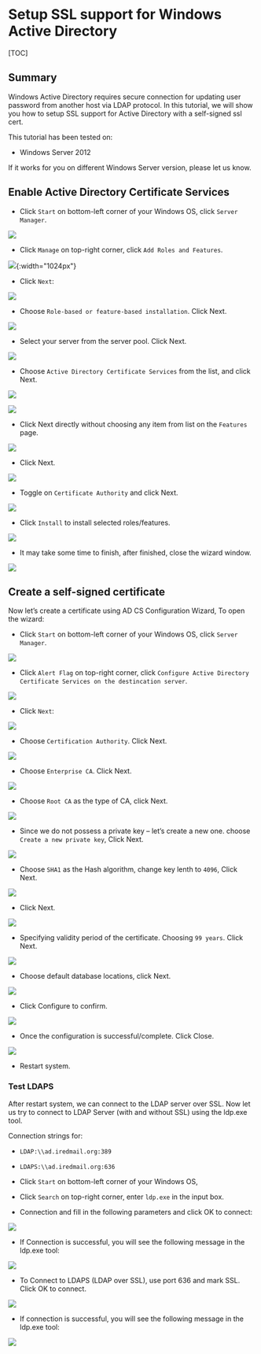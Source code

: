 # Setup SSL support for Windows Active Directory

[TOC]

## Summary

Windows Active Directory requires secure connection for updating user password
from another host via LDAP protocol. In this tutorial, we will show you how to
setup SSL support for Active Directory with a self-signed ssl cert.

This tutorial has been tested on:

- Windows Server 2012

If it works for you on different Windows Server version, please let us know.

## Enable Active Directory Certificate Services

- Click `Start` on bottom-left corner of your Windows OS, click `Server Manager`.

![](./images/ad/start-server-manager.png)

- Click `Manage` on top-right corner, click `Add Roles and Features`.

![](./images/setup.ad.ssl/server-manager-add-roles-and-features.png){:width="1024px"}

- Click `Next`:

![](./images/setup.ad.ssl/setup_ad_ssl_1.png)

- Choose `Role-based or feature-based installation`. Click Next.

![](./images/setup.ad.ssl/setup_ad_ssl_2.png)

- Select your server from the server pool. Click Next.

![](./images/setup.ad.ssl/setup_ad_ssl_3.png)

- Choose `Active Directory Certificate Services` from the list, and click Next.

![](./images/setup.ad.ssl/setup_ad_ssl_4-1.png)

![](./images/setup.ad.ssl/setup_ad_ssl_4-2.png)


- Click Next directly without choosing any item from list on the `Features` page.

![](./images/setup.ad.ssl/setup_ad_ssl_5.png)

- Click Next.

![](./images/setup.ad.ssl/setup_ad_ssl_6.png)

- Toggle on `Certificate Authority` and click Next.

![](./images/setup.ad.ssl/setup_ad_ssl_7.png)

- Click `Install` to install selected roles/features.

![](./images/setup.ad.ssl/setup_ad_ssl_8.png)

- It may take some time to finish, after finished, close the wizard window.

![](./images/setup.ad.ssl/setup_ad_ssl_9.png)

## Create a self-signed certificate

Now let’s create a certificate using AD CS Configuration Wizard, To open the wizard:

- Click `Start` on bottom-left corner of your Windows OS, click `Server Manager`.

![](./images/ad/start-server-manager.png)

- Click `Alert Flag` on top-right corner, click `Configure Active Directory Certificate Services on the destincation server`.

![](./images/setup.ad.ssl/server_manager_configuration_ad_certificate.png)

- Click `Next`:

![](./images/setup.ad.ssl/config_ad_ssl_1.png)

- Choose `Certification Authority`. Click Next.

![](./images/setup.ad.ssl/config_ad_ssl_2.png)

- Choose `Enterprise CA`. Click Next.

![](./images/setup.ad.ssl/config_ad_ssl_3.png)

- Choose `Root CA` as the type of CA, click Next.

![](./images/setup.ad.ssl/config_ad_ssl_4.png)

- Since we do not possess a private key – let’s create a new one. choose `Create a new private key`, Click Next.

![](./images/setup.ad.ssl/config_ad_ssl_5.png)

- Choose `SHA1` as the Hash algorithm, change key lenth to `4096`, Click Next.

![](./images/setup.ad.ssl/config_ad_ssl_6.png)

- Click Next.

![](./images/setup.ad.ssl/config_ad_ssl_7.png)

- Specifying validity period of the certificate. Choosing `99 years`. Click Next.

![](./images/setup.ad.ssl/config_ad_ssl_8.png)

- Choose default database locations, click Next.

![](./images/setup.ad.ssl/config_ad_ssl_9.png)

- Click Configure to confirm.

![](./images/setup.ad.ssl/config_ad_ssl_10.png)

- Once the configuration is successful/complete. Click Close.

![](./images/setup.ad.ssl/config_ad_ssl_11.png)

- Restart system.

### Test LDAPS
After restart system, we can connect to the LDAP server over SSL.
Now let us try to connect to LDAP Server (with and without SSL) using the ldp.exe tool.

Connection strings for:

- `LDAP:\\ad.iredmail.org:389`
- `LDAPS:\\ad.iredmail.org:636`

- Click `Start` on bottom-left corner of your Windows OS,
- Click `Search` on top-right corner, enter `ldp.exe` in the input box. 
- Connection and fill in the following parameters and click OK to connect:

![](./images/setup.ad.ssl/test_ldap_1.png)

- If Connection is successful, you will see the following message in the ldp.exe tool:

![](./images/setup.ad.ssl/test_ldap_2.png)

- To Connect to LDAPS (LDAP over SSL), use port 636 and mark SSL. Click OK to connect.

![](./images/setup.ad.ssl/test_ldaps_1.png)

- If connection is successful, you will see the following message in the ldp.exe tool:

![](./images/setup.ad.ssl/test_ldaps_2.png)

